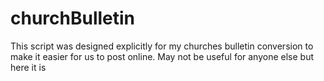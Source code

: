 # churchBulletin
This script was designed explicitly for my churches bulletin conversion to make it easier for us to post online. May not be useful for anyone else but here it is
